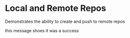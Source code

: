 # Local and Remote Repos

Demonstrates the ability to create and push to remote repos

this message shoes it was a success